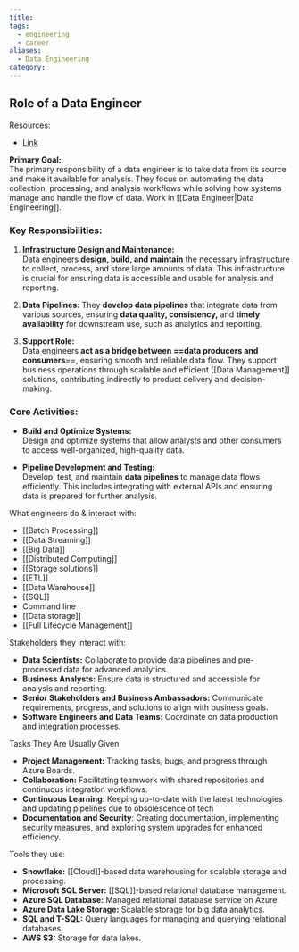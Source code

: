 ```yaml
---
title: 
tags:
  - engineering
  - career
aliases:
  - Data Engineering
category:
---
```

## Role of a Data Engineer

Resources:
- [Link](https://www.youtube.com/watch?v=qWru-b6m030)

**Primary Goal:**  
The primary responsibility of a data engineer is to take data from its source and make it available for analysis. They focus on automating the data collection, processing, and analysis workflows while solving how systems manage and handle the flow of data. Work in [[Data Engineer|Data Engineering]].

### Key Responsibilities:

1. **Infrastructure Design and Maintenance:**  
   Data engineers **design, build, and maintain** the necessary infrastructure to collect, process, and store large amounts of data. This infrastructure is crucial for ensuring data is accessible and usable for analysis and reporting.

2. **Data Pipelines:** 
   They **develop data pipelines** that integrate data from various sources, ensuring **data quality, consistency,** and **timely availability** for downstream use, such as analytics and reporting.

3. **Support Role:**  
   Data engineers **act as a bridge between ==data producers and consumers**==, ensuring smooth and reliable data flow. They support business operations through scalable and efficient [[Data Management]] solutions, contributing indirectly to product delivery and decision-making.

### Core Activities:

- **Build and Optimize Systems:**  
   Design and optimize systems that allow analysts and other consumers to access well-organized, high-quality data.
   
- **Pipeline Development and Testing:**  
   Develop, test, and maintain **data pipelines** to manage data flows efficiently. This includes integrating with external APIs and ensuring data is prepared for further analysis.

What engineers do & interact with:
- [[Batch Processing]]
- [[Data Streaming]]
- [[Big Data]]
- [[Distributed Computing]]
- [[Storage solutions]]
- [[ETL]]
- [[Data Warehouse]]
- [[SQL]]
- Command line
- [[Data storage]]
- [[Full Lifecycle Management]]

Stakeholders they interact with:
- **Data Scientists:** Collaborate to provide data pipelines and pre-processed data for advanced analytics.
- **Business Analysts:** Ensure data is structured and accessible for analysis and reporting.
- **Senior Stakeholders and Business Ambassadors:** Communicate requirements, progress, and solutions to align with business goals.
- **Software Engineers and Data Teams:** Coordinate on data production and integration processes.

Tasks They Are Usually Given
  - **Project Management:** Tracking tasks, bugs, and progress through Azure Boards.
  - **Collaboration:** Facilitating teamwork with shared repositories and continuous integration workflows.
  - **Continuous Learning:** Keeping up-to-date with the latest technologies and updating pipelines due to obsolescence of tech
  - **Documentation and Security**: Creating documentation, implementing security measures, and exploring system upgrades for enhanced efficiency.

Tools they use:
  - **Snowflake:** [[Cloud]]-based data warehousing for scalable storage and processing.
  - **Microsoft SQL Server:** [[SQL]]-based relational database management.
  - **Azure SQL Database:** Managed relational database service on Azure.
  - **Azure Data Lake Storage:** Scalable storage for big data analytics.
  - **SQL and T-SQL:** Query languages for managing and querying relational databases.
  - **AWS S3:** Storage for data lakes.

